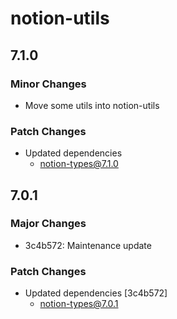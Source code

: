 # notion-utils

## 7.1.0

### Minor Changes

- Move some utils into notion-utils

### Patch Changes

- Updated dependencies
  - notion-types@7.1.0

## 7.0.1

### Major Changes

- 3c4b572: Maintenance update

### Patch Changes

- Updated dependencies [3c4b572]
  - notion-types@7.0.1

